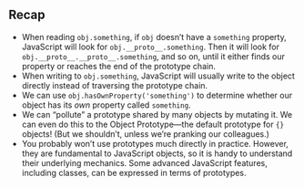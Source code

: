 ## Recap

<ul><li>When reading <code>obj.something</code>, if <code>obj</code> doesn’t have a <code>something</code> property, JavaScript will look for <code>obj.__proto__.something</code>. Then it will look for <code>obj.__proto__.__proto__.something</code>, and so on, until it either finds our property or reaches the end of the prototype chain.</li><li>When writing to <code>obj.something</code>, JavaScript will usually write to the object directly instead of traversing the prototype chain.</li><li>We can use <code>obj.hasOwnProperty('something')</code> to determine whether our object has its <em>own</em> property called <code>something</code>.</li><li>We can “pollute” a prototype shared by many objects by mutating it. We can even do this to the Object Prototype—the default prototype for <code>{}</code> objects! (But we shouldn’t, unless we’re pranking our colleagues.)</li><li>You probably won’t use prototypes much directly in practice. However, they are fundamental to JavaScript objects, so it is handy to understand their underlying mechanics. Some advanced JavaScript features, including classes, can be expressed in terms of prototypes.</li></ul>
